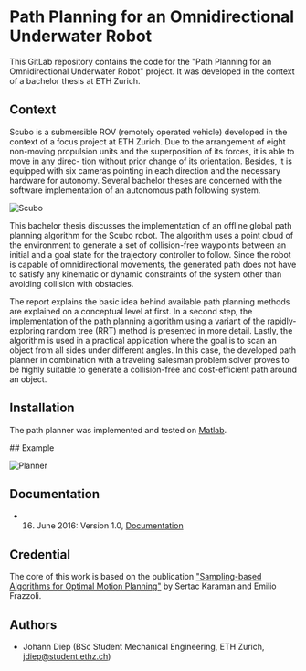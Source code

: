 # Path Planning for an Omnidirectional Underwater Robot

This GitLab repository contains the code for the "Path Planning for an Omnidirectional Underwater Robot" project. It was developed in the context of a bachelor thesis at ETH Zurich.

## Context

Scubo is a submersible ROV (remotely operated vehicle) developed in the context of a focus project at ETH Zurich. Due to the arrangement of eight non-moving propulsion units and the superposition of its forces, it is able to move in any direc- tion without prior change of its orientation. Besides, it is equipped with six cameras pointing in each direction and the necessary hardware for autonomy. Several bachelor theses are concerned with the software implementation of an autonomous path following system.

![Scubo](https://i.imgur.com/RVaz3Mf.png)

This bachelor thesis discusses the implementation of an offline global path planning algorithm for the Scubo robot. The algorithm uses a point cloud of the environment to generate a set of collision-free waypoints between an initial and a goal state for the trajectory controller to follow. Since the robot is capable of omnidirectional movements, the generated path does not have to satisfy any kinematic or dynamic constraints of the system other than avoiding collision with obstacles.


The report explains the basic idea behind available path planning methods are explained on a conceptual level at first. In a second step, the implementation of the path planning algorithm using a variant of the rapidly-exploring random tree (RRT) method is presented in more detail. Lastly, the algorithm is used in a practical application where the goal is to scan an object from all sides under different angles. In this case, the developed path planner in combination with a traveling salesman problem solver proves to be highly suitable to generate a collision-free and cost-efficient path around an object.

## Installation

The path planner was implemented and tested on [Matlab](https://ch.mathworks.com/de/products/matlab.html).


## Example

![Planner](https://i.imgur.com/D6qn3Gg.png)

## Documentation

* 16. June 2016: Version 1.0, [Documentation](https://gitlab.com/jdiep/bachelor-thesis/blob/master/BA%20Report/report.pdf)

## Credential

The core of this work is based on the publication ["Sampling-based Algorithms for Optimal Motion Planning"](https://arxiv.org/pdf/1105.1186.pdf) by Sertac Karaman and Emilio Frazzoli.

## Authors

* Johann Diep (BSc Student Mechanical Engineering, ETH Zurich, jdiep@student.ethz.ch)
